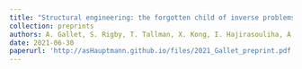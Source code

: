 ```yaml
---
title: "Structural engineering: the forgotten child of inverse problems?"
collection: preprints
authors: A. Gallet, S. Rigby, T. Tallman, X. Kong, I. Hajirasouliha, A. Liew, D. Liu, L. Chen, A. Hauptmann, D. Smyl
date: 2021-06-30
paperurl: 'http://asHauptmann.github.io/files/2021_Gallet_preprint.pdf'
---
```

